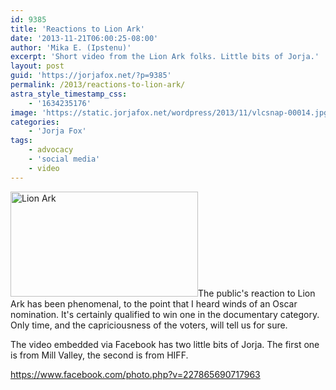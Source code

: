 ```yaml
---
id: 9385
title: 'Reactions to Lion Ark'
date: '2013-11-21T06:00:25-08:00'
author: 'Mika E. (Ipstenu)'
excerpt: 'Short video from the Lion Ark folks. Little bits of Jorja.'
layout: post
guid: 'https://jorjafox.net/?p=9385'
permalink: /2013/reactions-to-lion-ark/
astra_style_timestamp_css:
    - '1634235176'
image: 'https://static.jorjafox.net/wordpress/2013/11/vlcsnap-00014.jpg'
categories:
    - 'Jorja Fox'
tags:
    - advocacy
    - 'social media'
    - video
---
```


<img class="alignleft size-medium wp-image-9386" alt="Lion Ark" src="//static.jorjafox.net/wordpress/2013/11/vlcsnap-00014.jpg" width="300" height="168" />The public's reaction to Lion Ark has been phenomenal, to the point that I heard winds of an Oscar nomination. It's certainly qualified to win one in the documentary category. Only time, and the capriciousness of the voters, will tell us for sure.

The video embedded via Facebook has two little bits of Jorja. The first one is from Mill Valley, the second is from HIFF.

https://www.facebook.com/photo.php?v=227865690717963